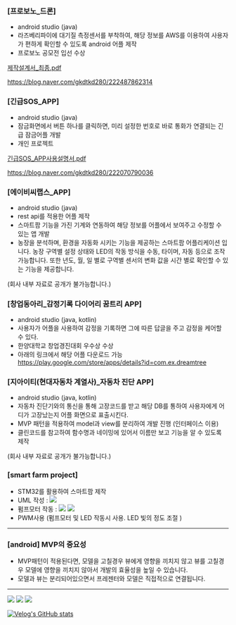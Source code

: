 ### [프로보노_드론]
- android studio (java)
- 라즈베리파이에 대기질 측정센서를 부착하여, 해당 정보를 AWS를 이용하여 사용자가 편하게 확인할 수 있도록 android 어플 제작
- 프로보노 공모전 입선 수상

[제작설계서_최종.pdf](https://github.com/chaeyoonl/chaeyoonl/files/7071976/_.pdf)

https://blog.naver.com/gkdtkd280/222487862314

### [긴급SOS_APP]
- android studio (java)
- 잠금화면에서 버튼 하나를 클릭하면, 미리 설정한 번호로 바로 통화가 연결되는 긴급 잠금어플 개발
- 개인 프로젝트

[긴급SOS_APP사용설명서.pdf](https://github.com/chaeyoonl/chaeyoonl/files/7071826/SOS_APP.pdf)

https://blog.naver.com/gkdtkd280/222070790036



### [에이비씨랩스_APP]
- android studio (java)
- rest api를 적용한 어플 제작
- 스마트팜 기능을 가진 기계와 연동하여 해당 정보를 어플에서 보여주고 수정할 수 있는 앱 개발
- 농장을 분석하며, 환경을 자동화 시키는 기능을 제공하는 스마트팜 어플리케이션 입니다. 농장 구역별 설정 상태와 LED의 작동 방식을 수동, 타이머, 자동 등으로 조작 가능합니다. 또한 년도, 월, 일 별로 구역별 센서의 변화 값을 시간 별로 확인할 수 있는 기능을 제공합니다.

(회사 내부 자료로 공개가 불가능합니다.)


### [창업동아리_감정기록 다이어리 꿈트리 APP]
- android studio (java, kotlin)
- 사용자가 어플을 사용하여 감정을 기록하면 그에 따른 답글을 주고 감정을 케어할 수 있다.
- 한양대학교 창업경진대회 우수상 수상
- 아래의 링크에서 해당 어플 다운로드 가능</br>https://play.google.com/store/apps/details?id=com.ex.dreamtree


### [지아이티(현대자동차 계열사)_자동차 진단 APP]
- android studio (java, kotlin)
- 자동차 진단기와의 통신을 통해 고장코드를 받고 해당 DB를 통하여 사용자에게 어디가 고장났는지 어플 화면으로 표출시킨다.
- MVP 패턴을 적용하여 model과 view를 분리하여 개발 진행 (인터페이스 이용)
- 클린코드를 참고하여 함수명과 네이밍에 있어서 이름만 보고 기능을 알 수 있도록 제작

(회사 내부 자료로 공개가 불가능합니다.)


### [smart farm project]
- STM32를 활용하여 스마트팜 제작
- UML 작성 : <a href="https://github.com/chaeyoonl/Embedded_STM32_Study/blob/main/smart%20farm_uml.pdf" target="_blank"><img src="https://img.shields.io/github/stars/org?style=social"/></a>
- 펌프모터 작동 : <a href="https://velog.io/@chaeyoonl/%EC%8A%A4%EB%A7%88%ED%8A%B8%ED%8C%9C-%ED%94%84%EB%A1%9C%EC%A0%9D%ED%8A%B8-%ED%8E%8C%ED%94%84%EB%AA%A8%ED%84%B0-%EC%9E%91%EB%8F%99" target="_blank"><img src="https://img.shields.io/github/stars/org?style=social"/></a> 
<a href="https://velog.io/@chaeyoonl/%EC%8A%A4%EB%A7%88%ED%8A%B8%ED%8C%9C-%ED%94%84%EB%A1%9C%EC%A0%9D%ED%8A%B8-STM32-Timers-PWM-%EC%82%AC%EC%9A%A9" target="_blank"><img src="https://img.shields.io/github/stars/org?style=social"/></a>
- PWM사용 (펌프모터 및 LED 작동시 사용. LED 빛의 정도 조절 )

------------------------------------

### [android] MVP의 중요성
- MVP패턴이 적용된다면, 모델을 고칠경우 뷰에게 영향을 끼치지 않고 뷰를 고칠경우 모델에 영향을 끼치지 않아서 개발의 효율성을 높일 수 있습니다.
- 모델과 뷰는 분리되어있으면서 프레젠터와 모델은 직접적으로 연결됩니다.

------------------------------------


<!--
**chaeyoonl/chaeyoonl** is a ✨ _special_ ✨ repository because its `README.md` (this file) appears on your GitHub profile.

Here are some ideas to get you started:

- 🔭 I’m currently working on ...
- 🌱 I’m currently learning ...
- 👯 I’m looking to collaborate on ...
- 🤔 I’m looking for help with ...
- 💬 Ask me about ...
- 📫 How to reach me: ...
- 😄 Pronouns: ...
- ⚡ Fun fact: ...
-->

<a href="https://velog.io/@chaeyoonl" target="_blank"><img src="https://img.shields.io/badge/VELOG-20c997?style=flat-square&logo=Vimeo&logoColor=white"/></a>
<a href="https://blog.naver.com/gkdtkd280" target="_blank"><img src="https://img.shields.io/badge/Naver-03C75A?style=flat-square&logo=Naver&logoColor=white"/></a>
<a href="https://www.notion.so/acbd75c84e834e45acfe388eda1d1b26?v=e9b06de1c0e84822b5dc504cd82473ff&p=098edb9156c04742bc660258b8a8d34d" target="_blank"><img src="https://img.shields.io/github/stars/org?style=social"/></a>

[![Velog's GitHub stats](https://velog-readme-stats.vercel.app/api?name=chaeyoonl&color=dark)](https://velog-readme-stats.vercel.app/api/redirect?name=chaeyoonl)
